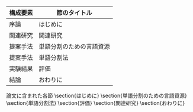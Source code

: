 構成要素 | 節のタイトル
 --- | --- 
序論 | はじめに
関連研究 | 関連研究
提案手法 | 単語分割のための言語資源
提案手法 | 単語分割法
実験結果 | 評価
結論 | おわりに

論文に含まれた各節
\section{はじめに}
\section{単語分割のための言語資源}
\section{単語分割法}
\section{評価}
\section{関連研究}
\section{おわりに}

